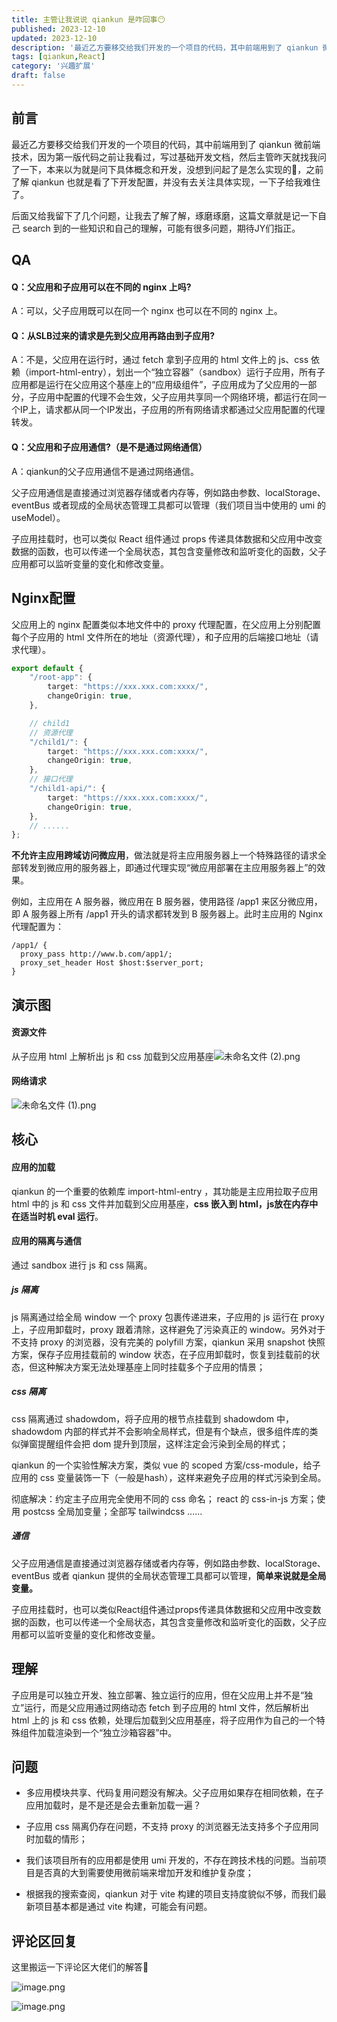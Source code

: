 ```yaml
---
title: 主管让我说说 qiankun 是咋回事😶
published: 2023-12-10
updated: 2023-12-10
description: '最近乙方要移交给我们开发的一个项目的代码，其中前端用到了 qiankun 微前端技术，因为第一版代码之前让我看过，写过基础开发文档，然后主管昨天找我问了ta是怎么实现的🥲'
tags: [qiankun,React]
category: '兴趣扩展'
draft: false 
---
```


## 前言

最近乙方要移交给我们开发的一个项目的代码，其中前端用到了 qiankun 微前端技术，因为第一版代码之前让我看过，写过基础开发文档，然后主管昨天就找我问了一下，本来以为就是问下具体概念和开发，没想到问起了是怎么实现的🥲，之前了解 qiankun 也就是看了下开发配置，并没有去关注具体实现，一下子给我难住了。

后面又给我留下了几个问题，让我去了解了解，琢磨琢磨，这篇文章就是记一下自己 search 到的一些知识和自己的理解，可能有很多问题，期待JY们指正。

## QA

#### Q：父应用和子应用可以在不同的 nginx 上吗?

A：可以，父子应用既可以在同一个 nginx 也可以在不同的 nginx 上。

#### Q：从SLB过来的请求是先到父应用再路由到子应用?

A：不是，父应用在运行时，通过 fetch 拿到子应用的 html 文件上的 js、css 依赖（import-html-entry），划出一个“独立容器”（sandbox）运行子应用，所有子应用都是运行在父应用这个基座上的“应用级组件”，子应用成为了父应用的一部分，子应用中配置的代理不会生效，父子应用共享同一个网络环境，都运行在同一个IP上，请求都从同一个IP发出，子应用的所有网络请求都通过父应用配置的代理转发。

#### Q：父应用和子应用通信?（是不是通过网络通信）

A：qiankun的父子应用通信不是通过网络通信。

父子应用通信是直接通过浏览器存储或者内存等，例如路由参数、localStorage、eventBus 或者现成的全局状态管理工具都可以管理（我们项目当中使用的 umi 的 useModel）。

子应用挂载时，也可以类似 React 组件通过 props 传递具体数据和父应用中改变数据的函数，也可以传递一个全局状态，其包含变量修改和监听变化的函数，父子应用都可以监听变量的变化和修改变量。

## Nginx配置

父应用上的 nginx 配置类似本地文件中的 proxy 代理配置，在父应用上分别配置每个子应用的 html 文件所在的地址（资源代理），和子应用的后端接口地址（请求代理）。

```typescript
export default {
    "/root-app": {
        target: "https://xxx.xxx.com:xxxx/", 
        changeOrigin: true,
    },

    // child1
    // 资源代理
    "/child1/": {
        target: "https://xxx.xxx.com:xxxx/", 
        changeOrigin: true,
    },
    // 接口代理
    "/child1-api/": {
        target: "https://xxx.xxx.com:xxxx/",
        changeOrigin: true,
    },
    // ......
};
```

**不允许主应用跨域访问微应用**，做法就是将主应用服务器上一个特殊路径的请求全部转发到微应用的服务器上，即通过代理实现“微应用部署在主应用服务器上”的效果。

例如，主应用在 A 服务器，微应用在 B 服务器，使用路径 /app1 来区分微应用，即 A 服务器上所有 /app1 开头的请求都转发到 B 服务器上。此时主应用的 Nginx 代理配置为：

```nginx
/app1/ {
  proxy_pass http://www.b.com/app1/;
  proxy_set_header Host $host:$server_port;
}
```

## 演示图

#### 资源文件

从子应用 html 上解析出 js 和 css 加载到父应用基座![未命名文件 (2).png](https://p3-juejin.byteimg.com/tos-cn-i-k3u1fbpfcp/18435396cdde4e9cafa435fb9d3f9f20~tplv-k3u1fbpfcp-jj-mark:0:0:0:0:q75.image#?w=1035\&h=383\&s=35438\&e=png\&a=1\&b=f8f8f8)

#### 网络请求

![未命名文件 (1).png](https://p3-juejin.byteimg.com/tos-cn-i-k3u1fbpfcp/f874a15561f54c5881460ff791130afb~tplv-k3u1fbpfcp-jj-mark:0:0:0:0:q75.image#?w=987\&h=508\&s=52703\&e=png\&a=1\&b=fefefe)

## 核心

#### 应用的加载

qiankun 的一个重要的依赖库 import-html-entry ，其功能是主应用拉取子应用 html 中的 js 和 css 文件并加载到父应用基座，**css 嵌入到 html，js放在内存中在适当时机 eval 运行**。

#### 应用的隔离与通信

通过 sandbox 进行 js 和 css 隔离。

##### js 隔离

js 隔离通过给全局 window 一个 proxy 包裹传递进来，子应用的 js 运行在 proxy 上，子应用卸载时，proxy 跟着清除，这样避免了污染真正的 window。另外对于不支持 proxy 的浏览器，没有完美的 polyfill 方案，qiankun 采用 snapshot 快照方案，保存子应用挂载前的 window 状态，在子应用卸载时，恢复到挂载前的状态，但这种解决方案无法处理基座上同时挂载多个子应用的情景；

##### css 隔离

css 隔离通过 shadowdom，将子应用的根节点挂载到 shadowdom 中，shadowdom 内部的样式并不会影响全局样式，但是有个缺点，很多组件库的类似弹窗提醒组件会把 dom 提升到顶层，这样注定会污染到全局的样式；

qiankun 的一个实验性解决方案，类似 vue 的 scoped 方案/css-module，给子应用的 css 变量装饰一下（一般是hash），这样来避免子应用的样式污染到全局。

彻底解决：约定主子应用完全使用不同的 css 命名； react 的 css-in-js 方案；使用 postcss 全局加变量；全部写 tailwindcss  ......

##### 通信

父子应用通信是直接通过浏览器存储或者内存等，例如路由参数、localStorage、eventBus 或者 qiankun 提供的全局状态管理工具都可以管理，**简单来说就是全局变量。**

子应用挂载时，也可以类似React组件通过props传递具体数据和父应用中改变数据的函数，也可以传递一个全局状态，其包含变量修改和监听变化的函数，父子应用都可以监听变量的变化和修改变量。

## 理解

子应用是可以独立开发、独立部署、独立运行的应用，但在父应用上并不是“独立”运行，而是父应用通过网络动态 fetch 到子应用的 html 文件，然后解析出 html 上的 js 和 css 依赖，处理后加载到父应用基座，将子应用作为自己的一个特殊组件加载渲染到一个“独立沙箱容器”中。

## 问题

*   多应用模块共享、代码复用问题没有解决。父子应用如果存在相同依赖，在子应用加载时，是不是还是会去重新加载一遍？

*   子应用 css 隔离仍存在问题，不支持 proxy 的浏览器无法支持多个子应用同时加载的情形；

*   我们该项目所有的应用都是使用 umi 开发的，不存在跨技术栈的问题。当前项目是否真的大到需要使用微前端来增加开发和维护复杂度；

*   根据我的搜索查阅，qiankun 对于 vite 构建的项目支持度貌似不够，而我们最新项目基本都是通过 vite 构建，可能会有问题。



## 评论区回复
这里搬运一下评论区大佬们的解答👻

![image.png](https://p6-juejin.byteimg.com/tos-cn-i-k3u1fbpfcp/a2de1588d962465ba03d1d854d141950~tplv-k3u1fbpfcp-jj-mark:0:0:0:0:q75.image#?w=609&h=288&s=44051&e=png&b=ffffff)


![image.png](https://p1-juejin.byteimg.com/tos-cn-i-k3u1fbpfcp/d03d52718e6e4a9888dd1025786a3f37~tplv-k3u1fbpfcp-jj-mark:0:0:0:0:q75.image#?w=610&h=333&s=90213&e=png&b=fffefe)
